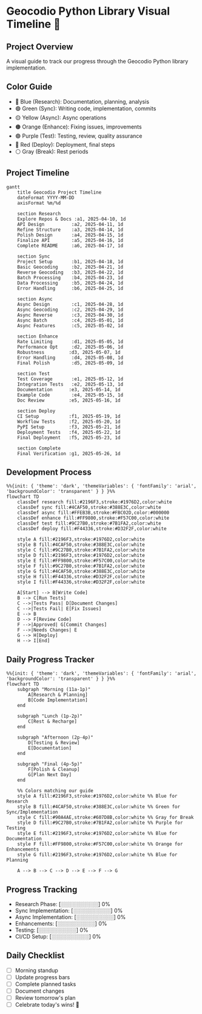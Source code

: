 # Geocodio Python Library Visual Timeline 🎨

## Project Overview
A visual guide to track our progress through the Geocodio Python library implementation.

## Color Guide
- 🔵 Blue (Research): Documentation, planning, analysis
- 🟢 Green (Sync): Writing code, implementation, commits
- 🟡 Yellow (Async): Async operations
- 🟠 Orange (Enhance): Fixing issues, improvements
- 🟣 Purple (Test): Testing, review, quality assurance
- 🔴 Red (Deploy): Deployment, final steps
- ⚪ Gray (Break): Rest periods

## Project Timeline
```mermaid
gantt
    title Geocodio Project Timeline
    dateFormat YYYY-MM-DD
    axisFormat %m/%d

    section Research
    Explore Repos & Docs :a1, 2025-04-10, 1d
    API Design          :a2, 2025-04-11, 1d
    Refine Structure    :a3, 2025-04-14, 1d
    Polish Design       :a4, 2025-04-15, 1d
    Finalize API        :a5, 2025-04-16, 1d
    Complete README     :a6, 2025-04-17, 1d

    section Sync
    Project Setup       :b1, 2025-04-18, 1d
    Basic Geocoding     :b2, 2025-04-21, 1d
    Reverse Geocoding   :b3, 2025-04-22, 1d
    Batch Processing    :b4, 2025-04-23, 1d
    Data Processing     :b5, 2025-04-24, 1d
    Error Handling      :b6, 2025-04-25, 1d

    section Async
    Async Design        :c1, 2025-04-28, 1d
    Async Geocoding     :c2, 2025-04-29, 1d
    Async Reverse       :c3, 2025-04-30, 1d
    Async Batch         :c4, 2025-05-01, 1d
    Async Features      :c5, 2025-05-02, 1d

    section Enhance
    Rate Limiting       :d1, 2025-05-05, 1d
    Performance Opt     :d2, 2025-05-06, 1d
    Robustness         :d3, 2025-05-07, 1d
    Error Handling      :d4, 2025-05-08, 1d
    Final Polish        :d5, 2025-05-09, 1d

    section Test
    Test Coverage       :e1, 2025-05-12, 1d
    Integration Tests   :e2, 2025-05-13, 1d
    Documentation      :e3, 2025-05-14, 1d
    Example Code        :e4, 2025-05-15, 1d
    Doc Review         :e5, 2025-05-16, 1d

    section Deploy
    CI Setup           :f1, 2025-05-19, 1d
    Workflow Tests     :f2, 2025-05-20, 1d
    PyPI Setup         :f3, 2025-05-21, 1d
    Deployment Tests   :f4, 2025-05-22, 1d
    Final Deployment   :f5, 2025-05-23, 1d

    section Complete
    Final Verification :g1, 2025-05-26, 1d
```

## Development Process
```mermaid
%%{init: { 'theme': 'dark', 'themeVariables': { 'fontFamily': 'arial', 'backgroundColor': 'transparent' } } }%%
flowchart TD
    classDef research fill:#2196F3,stroke:#1976D2,color:white
    classDef sync fill:#4CAF50,stroke:#388E3C,color:white
    classDef async fill:#FFEB3B,stroke:#FBC02D,color:#000000
    classDef enhance fill:#FF9800,stroke:#F57C00,color:white
    classDef test fill:#9C27B0,stroke:#7B1FA2,color:white
    classDef deploy fill:#F44336,stroke:#D32F2F,color:white

    style A fill:#2196F3,stroke:#1976D2,color:white
    style B fill:#4CAF50,stroke:#388E3C,color:white
    style C fill:#9C27B0,stroke:#7B1FA2,color:white
    style D fill:#2196F3,stroke:#1976D2,color:white
    style E fill:#FF9800,stroke:#F57C00,color:white
    style F fill:#9C27B0,stroke:#7B1FA2,color:white
    style G fill:#4CAF50,stroke:#388E3C,color:white
    style H fill:#F44336,stroke:#D32F2F,color:white
    style I fill:#F44336,stroke:#D32F2F,color:white

    A[Start] --> B[Write Code]
    B --> C[Run Tests]
    C -->|Tests Pass| D[Document Changes]
    C -->|Tests Fail| E[Fix Issues]
    E --> B
    D --> F[Review Code]
    F -->|Approved| G[Commit Changes]
    F -->|Needs Changes| E
    G --> H[Deploy]
    H --> I[End]
```

## Daily Progress Tracker
```mermaid
%%{init: { 'theme': 'dark', 'themeVariables': { 'fontFamily': 'arial', 'backgroundColor': 'transparent' } } }%%
flowchart TD
    subgraph "Morning (11a-1p)"
        A[Research & Planning]
        B[Code Implementation]
    end

    subgraph "Lunch (1p-2p)"
        C[Rest & Recharge]
    end

    subgraph "Afternoon (2p-4p)"
        D[Testing & Review]
        E[Documentation]
    end

    subgraph "Final (4p-5p)"
        F[Polish & Cleanup]
        G[Plan Next Day]
    end

    %% Colors matching our guide
    style A fill:#2196F3,stroke:#1976D2,color:white %% Blue for Research
    style B fill:#4CAF50,stroke:#388E3C,color:white %% Green for Sync/Implementation
    style C fill:#90A4AE,stroke:#607D8B,color:white %% Gray for Break
    style D fill:#9C27B0,stroke:#7B1FA2,color:white %% Purple for Testing
    style E fill:#2196F3,stroke:#1976D2,color:white %% Blue for Documentation
    style F fill:#FF9800,stroke:#F57C00,color:white %% Orange for Enhancements
    style G fill:#2196F3,stroke:#1976D2,color:white %% Blue for Planning

    A --> B --> C --> D --> E --> F --> G
```

## Progress Tracking
- Research Phase: [░░░░░░░░░░] 0%
- Sync Implementation: [░░░░░░░░░░] 0%
- Async Implementation: [░░░░░░░░░░] 0%
- Enhancements: [░░░░░░░░░░] 0%
- Testing: [░░░░░░░░░░] 0%
- CI/CD Setup: [░░░░░░░░░░] 0%

## Daily Checklist
- [ ] Morning standup
- [ ] Update progress bars
- [ ] Complete planned tasks
- [ ] Document changes
- [ ] Review tomorrow's plan
- [ ] Celebrate today's wins! 🎉